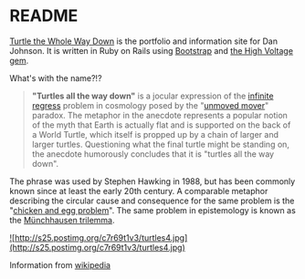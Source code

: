 README
=======
<a href="">Turtle the Whole Way Down</a> is the portfolio and information site for Dan Johnson. It is written in Ruby on Rails using <a href="http://getbootstrap.com/">Bootstrap</a> and <a href="https://github.com/thoughtbot/high_voltage">the High Voltage gem</a>.

What's with the name?!?

> **"Turtles all the way down"** is a jocular expression of the <a href="http://en.wikipedia.org/wiki/Infinite_regress">infinite
> regress</a> problem in cosmology posed by the "<a href="http://en.wikipedia.org/wiki/Unmoved_mover">unmoved mover</a>" paradox.
> The metaphor in the anecdote represents a popular notion of the myth
> that Earth is actually flat and is supported on the back of a World
> Turtle, which itself is propped up by a chain of larger and larger
> turtles. Questioning what the final turtle might be standing on, the
> anecdote humorously concludes that it is "turtles all the way down".

The phrase was used by Stephen Hawking in 1988, but has been commonly known since at least the early 20th century. A comparable metaphor describing the circular cause and consequence for the same problem is the "<a href="http://en.wikipedia.org/wiki/Chicken_and_egg_problem">chicken and egg problem</a>". The same problem in epistemology is known as the <a href="http://en.wikipedia.org/wiki/M%C3%BCnchhausen_trilemma">Münchhausen trilemma</a>.

<a href="http://www.turtlesthewholewaydown.com">![http://s25.postimg.org/c7r69t1v3/turtles4.jpg](http://s25.postimg.org/c7r69t1v3/turtles4.jpg)</a>

Information from <a href="http://en.wikipedia.org/wiki/Turtles_all_the_way_down">wikipedia</a> 
